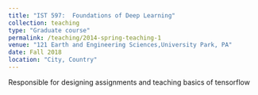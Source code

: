 ```yaml
---
title: "IST 597:  Foundations of Deep Learning"
collection: teaching
type: "Graduate course"
permalink: /teaching/2014-spring-teaching-1
venue: "121 Earth and Engineering Sciences,University Park, PA"
date: Fall 2018
location: "City, Country"
---
```


Responsible for designing assignments and teaching basics of tensorflow

